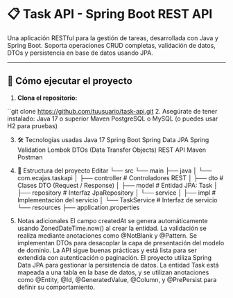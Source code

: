 # 📋 Task API - Spring Boot REST API

Una aplicación RESTful para la gestión de tareas, desarrollada con Java y Spring Boot. Soporta operaciones CRUD completas, validación de datos, DTOs y persistencia en base de datos usando JPA.

---

## 🚀 Cómo ejecutar el proyecto

1. **Clona el repositorio:**

``git clone https://github.com/tuusuario/task-api.git
2. Asegúrate de tener instalado:
   Java 17 o superior
   Maven
   PostgreSQL o MySQL (o puedes usar H2 para pruebas)

3. 🛠️ Tecnologías usadas
    Java 17
   Spring Boot
   Spring Data JPA
   Spring Validation
   Lombok
   DTOs (Data Transfer Objects)
   REST API
   Maven
   Postman
4. 📂 Estructura del proyecto
   Editar
      └── src
          └── main
              ├── java
              │   └── com.ecajas.taskapi
              │       ├── controller        # Controladores REST
              │       ├── dto              # Clases DTO (Request / Response)
              │       ├── model            # Entidad JPA: Task
              │       ├── repository       # Interfaz JpaRepository
              │       └── service
              │           ├── impl         # Implementación del servicio
              │           └── TaskService  # Interfaz de servicio
              └── resources
                  ├── application.properties

5.  Notas adicionales
   El campo createdAt se genera automáticamente usando ZonedDateTime.now() al crear la entidad.
   La validación se realiza mediante anotaciones como @NotBlank y @Pattern.
   Se implementan DTOs para desacoplar la capa de presentación del modelo de dominio.
   La API sigue buenas prácticas y está lista para ser extendida con autenticación o paginación.
   El proyecto utiliza Spring Data JPA para gestionar la persistencia de datos. La entidad Task está mapeada a una tabla en la base de datos, y se utilizan anotaciones como     @Entity, @Id, @GeneratedValue, @Column, y @PrePersist para definir su comportamiento.

   
  












   
